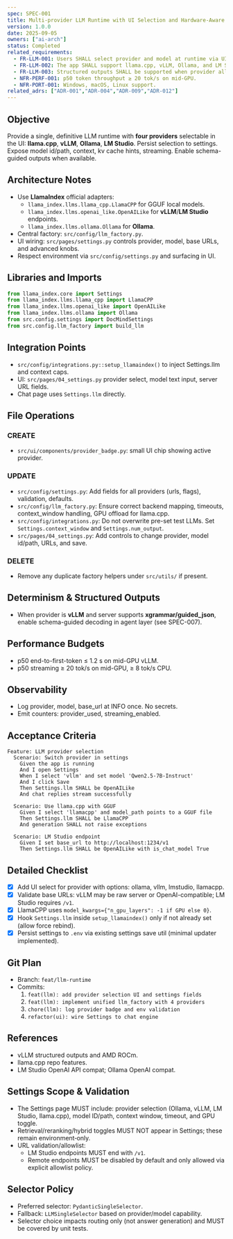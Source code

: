 ```yaml
---
spec: SPEC-001
title: Multi-provider LLM Runtime with UI Selection and Hardware-Aware Paths
version: 1.0.0
date: 2025-09-05
owners: ["ai-arch"]
status: Completed
related_requirements:
  - FR-LLM-001: Users SHALL select provider and model at runtime via UI.
  - FR-LLM-002: The app SHALL support llama.cpp, vLLM, Ollama, and LM Studio.
  - FR-LLM-003: Structured outputs SHALL be supported when provider allows.
  - NFR-PERF-001: p50 token throughput ≥ 20 tok/s on mid-GPU.
  - NFR-PORT-001: Windows, macOS, Linux support.
related_adrs: ["ADR-001","ADR-004","ADR-009","ADR-012"]
---
```



## Objective

Provide a single, definitive LLM runtime with **four providers** selectable in the UI: **llama.cpp**, **vLLM**, **Ollama**, **LM Studio**. Persist selection to settings. Expose model id/path, context, kv cache hints, streaming. Enable schema-guided outputs when available.

## Architecture Notes

- Use **LlamaIndex** official adapters:
  - `llama_index.llms.llama_cpp.LlamaCPP` for GGUF local models.
  - `llama_index.llms.openai_like.OpenAILike` for **vLLM**/**LM Studio** endpoints.
  - `llama_index.llms.ollama.Ollama` for **Ollama**.
- Central factory: `src/config/llm_factory.py`.
- UI wiring: `src/pages/settings.py` controls provider, model, base URLs, and advanced knobs.
- Respect environment via `src/config/settings.py` and surfacing in UI.

## Libraries and Imports

```python
from llama_index.core import Settings
from llama_index.llms.llama_cpp import LlamaCPP
from llama_index.llms.openai_like import OpenAILike
from llama_index.llms.ollama import Ollama
from src.config.settings import DocMindSettings
from src.config.llm_factory import build_llm
```

## Integration Points

- `src/config/integrations.py::setup_llamaindex()` to inject Settings.llm and context caps.
- UI: `src/pages/04_settings.py` provider select, model text input, server URL fields.
- Chat page uses `Settings.llm` directly.

## File Operations

### CREATE

- `src/ui/components/provider_badge.py`: small UI chip showing active provider.

### UPDATE

- `src/config/settings.py`: Add fields for all providers (urls, flags), validation, defaults.
- `src/config/llm_factory.py`: Ensure correct backend mapping, timeouts, context_window handling, GPU offload for llama.cpp.
- `src/config/integrations.py`: Do not overwrite pre-set test LLMs. Set `Settings.context_window` and `Settings.num_output`.
- `src/pages/04_settings.py`: Add controls to change provider, model id/path, URLs, and save.

### DELETE

- Remove any duplicate factory helpers under `src/utils/` if present.

## Determinism & Structured Outputs

- When provider is **vLLM** and server supports **xgrammar/guided_json**, enable schema-guided decoding in agent layer (see SPEC-007).

## Performance Budgets

- p50 end-to-first-token ≤ 1.2 s on mid-GPU vLLM.
- p50 streaming ≥ 20 tok/s on mid-GPU, ≥ 8 tok/s CPU.

## Observability

- Log provider, model, base_url at INFO once. No secrets.
- Emit counters: provider_used, streaming_enabled.

## Acceptance Criteria

```gherkin
Feature: LLM provider selection
  Scenario: Switch provider in settings
    Given the app is running
    And I open Settings
    When I select 'vllm' and set model 'Qwen2.5-7B-Instruct'
    And I click Save
    Then Settings.llm SHALL be OpenAILike
    And chat replies stream successfully

  Scenario: Use llama.cpp with GGUF
    Given I select 'llamacpp' and model_path points to a GGUF file
    Then Settings.llm SHALL be LlamaCPP
    And generation SHALL not raise exceptions

  Scenario: LM Studio endpoint
    Given I set base_url to http://localhost:1234/v1
    Then Settings.llm SHALL be OpenAILike with is_chat_model True
```

## Detailed Checklist

- [x] Add UI select for provider with options: ollama, vllm, lmstudio, llamacpp.
- [x] Validate base URLs: vLLM may be raw server or OpenAI-compatible; LM Studio requires `/v1`.
- [x] LlamaCPP uses `model_kwargs={"n_gpu_layers": -1 if GPU else 0}`.
- [x] Hook `Settings.llm` inside `setup_llamaindex()` only if not already set (allow force rebind).
- [x] Persist settings to `.env` via existing settings save util (minimal updater implemented).

## Git Plan

- Branch: `feat/llm-runtime`
- Commits:
  1. `feat(llm): add provider selection UI and settings fields`
  2. `feat(llm): implement unified llm_factory with 4 providers`
  3. `chore(llm): log provider badge and env validation`
  4. `refactor(ui): wire Settings to chat engine`

## References

- vLLM structured outputs and AMD ROCm.  
- llama.cpp repo features.  
- LM Studio OpenAI API compat; Ollama OpenAI compat.

## Settings Scope & Validation

- The Settings page MUST include: provider selection (Ollama, vLLM, LM Studio, llama.cpp), model ID/path, context window, timeout, and GPU toggle.
- Retrieval/reranking/hybrid toggles MUST NOT appear in Settings; these remain environment‑only.
- URL validation/allowlist:
  - LM Studio endpoints MUST end with `/v1`.
  - Remote endpoints MUST be disabled by default and only allowed via explicit allowlist policy.

## Selector Policy

- Preferred selector: `PydanticSingleSelector`.
- Fallback: `LLMSingleSelector` based on provider/model capability.
- Selector choice impacts routing only (not answer generation) and MUST be covered by unit tests.
